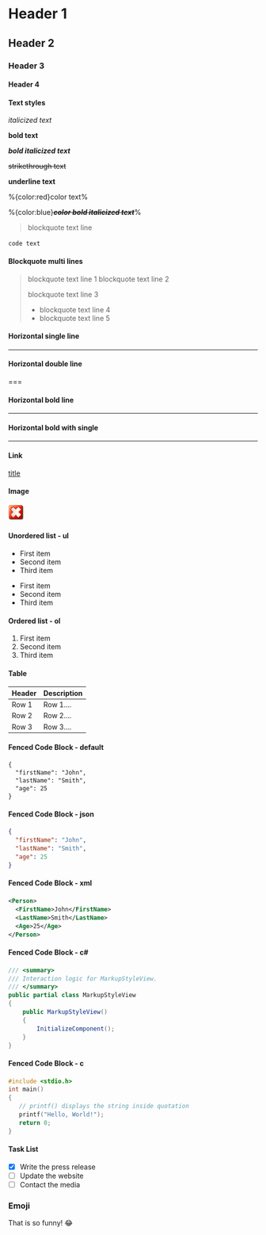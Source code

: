 # Header 1

## Header 2

### Header 3

#### Header 4

#### Text styles

*italicized text*

**bold text**

***bold italicized text***

~~strikethrough text~~

__underline text__ 

%{color:red}color text% 

%{color:blue}***~~__color bold italicized text__~~***%

> blockquote text line

`code text`

#### Blockquote multi lines

> blockquote text line 1
> blockquote text line 2
>
> blockquote text line 3
> * blockquote text line 4
> * blockquote text line 5

#### Horizontal single line

---

#### Horizontal double line

===

#### Horizontal bold line

***

#### Horizontal bold with single
___

#### Link

[title](https://www.example.com)

#### Image

![alt text](../../Assets/error.png)

#### Unordered list - ul

* First item
* Second item
* Third item

- First item
- Second item
- Third item

#### Ordered list - ol

1. First item
2. Second item
3. Third item

#### Table

| Header      | Description |
| ----------- | ----------- |
| Row 1       | Row 1....   |
| Row 2       | Row 2....   |
| Row 3       | Row 3....   |

#### Fenced Code Block - default

```
{
  "firstName": "John",
  "lastName": "Smith",
  "age": 25
}
```

#### Fenced Code Block - json

```json
{
  "firstName": "John",
  "lastName": "Smith",
  "age": 25
}
```

#### Fenced Code Block - xml

```xml
<Person>
  <FirstName>John</FirstName>
  <LastName>Smith</LastName>
  <Age>25</Age>
</Person>
```

#### Fenced Code Block - c#

```c#
/// <summary>
/// Interaction logic for MarkupStyleView.
/// </summary>
public partial class MarkupStyleView
{
    public MarkupStyleView()
    {
        InitializeComponent();
    }
}
```

#### Fenced Code Block - c

```c
#include <stdio.h>
int main()
{
   // printf() displays the string inside quotation
   printf("Hello, World!");
   return 0;
}
```

#### Task List

- [x] Write the press release
- [ ] Update the website
- [ ] Contact the media

### Emoji

That is so funny! :joy: